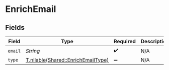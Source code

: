 # EnrichEmail


## Fields

| Field                                                                        | Type                                                                         | Required                                                                     | Description                                                                  |
| ---------------------------------------------------------------------------- | ---------------------------------------------------------------------------- | ---------------------------------------------------------------------------- | ---------------------------------------------------------------------------- |
| `email`                                                                      | *String*                                                                     | :heavy_check_mark:                                                           | N/A                                                                          |
| `type`                                                                       | [T.nilable(Shared::EnrichEmailType)](../../models/shared/enrichemailtype.md) | :heavy_minus_sign:                                                           | N/A                                                                          |